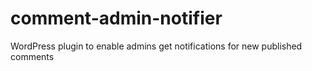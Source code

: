 # comment-admin-notifier
WordPress plugin to enable admins get notifications for new published comments 
